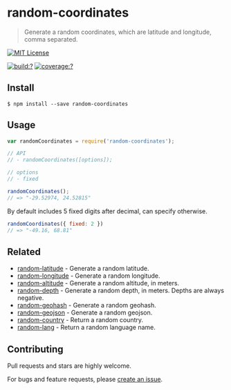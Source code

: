 # random-coordinates

> Generate a random coordinates, which are latitude and longitude, comma separated.
  

[![MIT License](https://img.shields.io/badge/license-MIT_License-green.svg?style=flat-square)](https://github.com/mock-end/random-coordinates/blob/master/LICENSE)

[![build:?](https://img.shields.io/travis/mock-end/random-coordinates/master.svg?style=flat-square)](https://travis-ci.org/mock-end/random-coordinates)
[![coverage:?](https://img.shields.io/coveralls/mock-end/random-coordinates/master.svg?style=flat-square)](https://coveralls.io/github/mock-end/random-coordinates)


## Install

```
$ npm install --save random-coordinates 
```

## Usage

```js
var randomCoordinates = require('random-coordinates');

// API
// - randomCoordinates([options]);

// options
// - fixed

randomCoordinates();
// => "-29.52974, 24.52815"
```

By default includes 5 fixed digits after decimal, can specify otherwise.

```js
randomCoordinates({ fixed: 2 })
// => "-49.16, 68.81"
```

## Related

- [random-latitude](https://github.com/mock-end/random-latitude) - Generate a random latitude.
- [random-longitude](https://github.com/mock-end/random-longitude) - Generate a random longitude.
- [random-altitude](https://github.com/mock-end/random-altitude) - Generate a random altitude, in meters.
- [random-depth](https://github.com/mock-end/random-depth) - Generate a random depth, in meters. Depths are always negative.
- [random-geohash](https://github.com/mock-end/random-geohash) - Generate a random geohash.
- [random-geojson](https://github.com/mock-end/random-geojson) - Generate a random geojson.
- [random-country](https://github.com/mock-end/random-country) - Return a random country. 
- [random-lang](https://github.com/mock-end/random-lang) - Return a random language name.

## Contributing

Pull requests and stars are highly welcome.

For bugs and feature requests, please [create an issue](https://github.com/mock-end/random-coordinates/issues/new).
